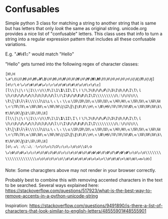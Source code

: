 # Confusables
Simple python 3 class for matching a string to another string that is same but
has letters that only *look* the same as original string. unicode.org
provides a nice list of "confusable" letters.  This class uses that
info to turn a string into a regular expression pattern that includes all
these confusable variations.

E.g. "𝓗℮𝐥1೦" would match "Hello"

"Hello" gets turned into the following regex of character classes:

    [H\Ｈ\ℋ\ℌ\ℍ\𝐇\𝐻\𝑯\𝓗\𝕳\𝖧\𝗛\𝘏\𝙃\𝙷\Η\𝚮\𝛨\𝜢\𝝜\𝞖\Ⲏ\Н\Ꮋ\ᕼ\ꓧ\𐋏\Ⱨ\Ң\Ħ\Ӊ\Ӈ]
    [e\℮\ｅ\ℯ\ⅇ\𝐞\𝑒\𝒆\𝓮\𝔢\𝕖\𝖊\𝖾\𝗲\𝘦\𝙚\𝚎\ꬲ\е\ҽ\ɇ\ҿ]
    [l\‎\|\∣\⏽\￨1\‎\۱\𐌠\‎\𝟏\𝟙\𝟣\𝟭\𝟷I\Ｉ\Ⅰ\ℐ\ℑ\𝐈\𝐼\𝑰\𝓘\𝕀\𝕴\𝖨\𝗜\𝘐\𝙄\𝙸\Ɩ\ｌ\ⅼ\ℓ\𝐥\𝑙\𝒍\𝓁\𝓵\𝔩\𝕝\𝖑\𝗅\𝗹\𝘭\𝙡\𝚕\ǀ\Ι\𝚰\𝛪\𝜤\𝝞\𝞘\Ⲓ\І\Ӏ\‎\‎\‎\‎\‎\‎\‎\‎\ⵏ\ᛁ\ꓲ\𖼨\𐊊\𐌉\‎\‎\ł\ɭ\Ɨ\ƚ\ɫ\‎\‎\‎\‎\ŀ\Ŀ\ᒷ\🄂\⒈\‎\⒓\㏫\㋋\㍤\⒔\㏬\㍥\⒕\㏭\㍦\⒖\㏮\㍧\⒗\㏯\㍨\⒘\㏰\㍩\⒙\㏱\㍪\⒚\㏲\㍫\ǉ\Ĳ\‖\∥\Ⅱ\ǁ\‎\𐆙\⒒\Ⅲ\𐆘\㏪\㋊\㍣\Ю\⒑\㏩\㋉\㍢\ʪ\₶\Ⅳ\Ⅸ\ɮ\ʫ\㏠\㋀\㍙]
    [l\‎\|\∣\⏽\￨1\‎\۱\𐌠\‎\𝟏\𝟙\𝟣\𝟭\𝟷I\Ｉ\Ⅰ\ℐ\ℑ\𝐈\𝐼\𝑰\𝓘\𝕀\𝕴\𝖨\𝗜\𝘐\𝙄\𝙸\Ɩ\ｌ\ⅼ\ℓ\𝐥\𝑙\𝒍\𝓁\𝓵\𝔩\𝕝\𝖑\𝗅\𝗹\𝘭\𝙡\𝚕\ǀ\Ι\𝚰\𝛪\𝜤\𝝞\𝞘\Ⲓ\І\Ӏ\‎\‎\‎\‎\‎\‎\‎\‎\ⵏ\ᛁ\ꓲ\𖼨\𐊊\𐌉\‎\‎\ł\ɭ\Ɨ\ƚ\ɫ\‎\‎\‎\‎\ŀ\Ŀ\ᒷ\🄂\⒈\‎\⒓\㏫\㋋\㍤\⒔\㏬\㍥\⒕\㏭\㍦\⒖\㏮\㍧\⒗\㏯\㍨\⒘\㏰\㍩\⒙\㏱\㍪\⒚\㏲\㍫\ǉ\Ĳ\‖\∥\Ⅱ\ǁ\‎\𐆙\⒒\Ⅲ\𐆘\㏪\㋊\㍣\Ю\⒑\㏩\㋉\㍢\ʪ\₶\Ⅳ\Ⅸ\ɮ\ʫ\㏠\㋀\㍙]
    [o\ం\ಂ\ം\ං\०\੦\૦\௦\౦\೦\൦\๐\໐\၀\‎\۵\ｏ\ℴ\𝐨\𝑜\𝒐\𝓸\𝔬\𝕠\𝖔\𝗈\𝗼\𝘰\𝙤\𝚘\ᴏ\ᴑ\ꬽ\ο\𝛐\𝜊\𝝄\𝝾\𝞸\σ\𝛔\𝜎\𝝈\𝞂\𝞼\ⲟ\о\ჿ\օ\‎\‎\‎\‎\‎\‎\‎\‎\‎\‎\‎\‎\‎\‎\‎\‎\‎\‎\‎\‎\ഠ\ဝ\𐓪\𑣈\𑣗\𐐬\‎\ø\ꬾ\ɵ\ꝋ\ө\ѳ\ꮎ\ꮻ\ꭴ\‎\ơ\œ\ɶ\∞\ꝏ\ꚙ\ൟ\တ]

Note: Some characgters above may not render in your browser correctly. 

Probably best to combine this with removing accented characters in the text to be searched. Several ways explained here: https://stackoverflow.com/questions/517923/what-is-the-best-way-to-remove-accents-in-a-python-unicode-string


Inspiration: https://stackoverflow.com/questions/9491890/is-there-a-list-of-characters-that-look-similar-to-english-letters/48555901#48555901
